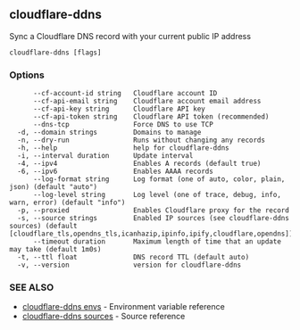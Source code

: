 ## cloudflare-ddns

Sync a Cloudflare DNS record with your current public IP address

```
cloudflare-ddns [flags]
```

### Options

```
      --cf-account-id string   Cloudflare account ID
      --cf-api-email string    Cloudflare account email address
      --cf-api-key string      Cloudflare API key
      --cf-api-token string    Cloudflare API token (recommended)
      --dns-tcp                Force DNS to use TCP
  -d, --domain strings         Domains to manage
  -n, --dry-run                Runs without changing any records
  -h, --help                   help for cloudflare-ddns
  -i, --interval duration      Update interval
  -4, --ipv4                   Enables A records (default true)
  -6, --ipv6                   Enables AAAA records
      --log-format string      Log format (one of auto, color, plain, json) (default "auto")
      --log-level string       Log level (one of trace, debug, info, warn, error) (default "info")
  -p, --proxied                Enables Cloudflare proxy for the record
  -s, --source strings         Enabled IP sources (see cloudflare-ddns sources) (default [cloudflare_tls,opendns_tls,icanhazip,ipinfo,ipify,cloudflare,opendns])
      --timeout duration       Maximum length of time that an update may take (default 1m0s)
  -t, --ttl float              DNS record TTL (default auto)
  -v, --version                version for cloudflare-ddns
```

### SEE ALSO
* [cloudflare-ddns envs](cloudflare-ddns_envs.md)  - Environment variable reference
* [cloudflare-ddns sources](cloudflare-ddns_sources.md)  - Source reference
